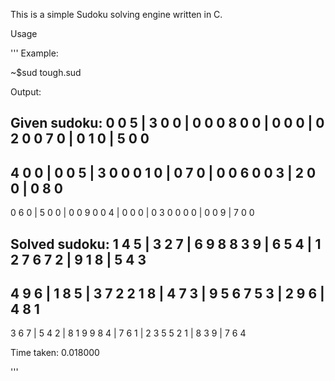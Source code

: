 This is a simple Sudoku solving engine written in C.

Usage <bin> <filename>

'''
Example:

~$sud tough.sud

Output:

Given sudoku:
0 0 5 | 3 0 0 | 0 0 0
8 0 0 | 0 0 0 | 0 2 0
0 7 0 | 0 1 0 | 5 0 0
---------------------
4 0 0 | 0 0 5 | 3 0 0
0 1 0 | 0 7 0 | 0 0 6
0 0 3 | 2 0 0 | 0 8 0
---------------------
0 6 0 | 5 0 0 | 0 0 9
0 0 4 | 0 0 0 | 0 3 0
0 0 0 | 0 0 9 | 7 0 0

Solved sudoku:
1 4 5 | 3 2 7 | 6 9 8
8 3 9 | 6 5 4 | 1 2 7
6 7 2 | 9 1 8 | 5 4 3
---------------------
4 9 6 | 1 8 5 | 3 7 2
2 1 8 | 4 7 3 | 9 5 6
7 5 3 | 2 9 6 | 4 8 1
---------------------
3 6 7 | 5 4 2 | 8 1 9
9 8 4 | 7 6 1 | 2 3 5
5 2 1 | 8 3 9 | 7 6 4

Time taken: 0.018000

'''

